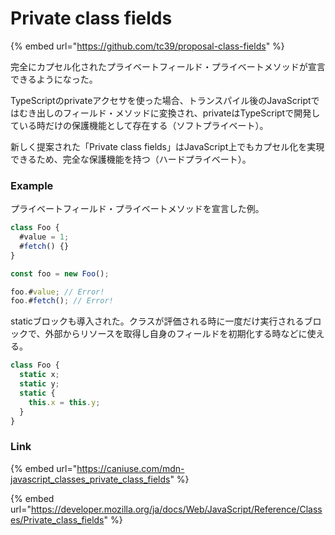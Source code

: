 # Private class fields



{% embed url="https://github.com/tc39/proposal-class-fields" %}

完全にカプセル化されたプライベートフィールド・プライベートメソッドが宣言できるようになった。

TypeScriptのprivateアクセサを使った場合、トランスパイル後のJavaScriptではむき出しのフィールド・メソッドに変換され、privateはTypeScriptで開発している時だけの保護機能として存在する（ソフトプライベート）。

新しく提案された「Private class fields」はJavaScript上でもカプセル化を実現できるため、完全な保護機能を持つ（ハードプライベート）。

### Example

プライベートフィールド・プライベートメソッドを宣言した例。

```javascript
class Foo {
  #value = 1;
  #fetch() {}
}

const foo = new Foo();

foo.#value; // Error!
foo.#fetch(); // Error!
```

staticブロックも導入された。クラスが評価される時に一度だけ実行されるブロックで、外部からリソースを取得し自身のフィールドを初期化する時などに使える。

```javascript
class Foo {
  static x;
  static y;
  static {
    this.x = this.y;
  }
}
```

### Link

{% embed url="https://caniuse.com/mdn-javascript_classes_private_class_fields" %}

{% embed url="https://developer.mozilla.org/ja/docs/Web/JavaScript/Reference/Classes/Private_class_fields" %}
